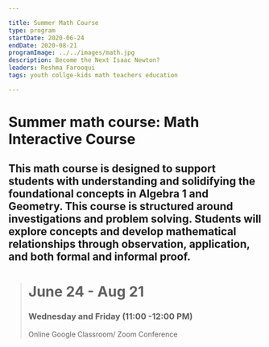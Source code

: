 ```yaml
---

title: Summer Math Course
type: program
startDate: 2020-06-24
endDate: 2020-08-21
programImage: ../../images/math.jpg
description: Become the Next Isaac Newton?
leaders: Reshma Farooqui 
tags: youth collge-kids math teachers education

---
```


# Summer math course: Math Interactive Course 

## This math course is designed to support students with understanding and solidifying the foundational concepts in Algebra 1 and Geometry. This course is structured around investigations and problem solving. Students will explore concepts and develop mathematical relationships through observation, application, and both formal and informal proof.

>  <h1>June 24 - Aug 21</h1>
>  <h3>Wednesday and Friday (11:00 -12:00 PM)</h3>
> Online Google Classroom/ Zoom Conference 
